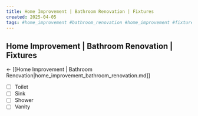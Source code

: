 ```yaml
---
title: Home Improvement | Bathroom Renovation | Fixtures
created: 2025-04-05
tags: #home_improvement #bathroom_renovation #home_improvement #fixtures #bathroom_renovation
---
```


## Home Improvement | Bathroom Renovation | Fixtures
← [[Home Improvement | Bathroom Renovation|home_improvement_bathroom_renovation.md]]

- [ ] Toilet
- [ ] Sink
- [ ] Shower
- [ ] Vanity